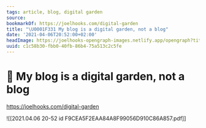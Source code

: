 ```yaml
---
tags: article, blog, digital garden
source:
bookmarkOf: https://joelhooks.com/digital-garden
title: "\U0001F331 My blog is a digital garden, not a blog"
date: '2021-04-06T20:52:00+02:00'
headImage: https://joelhooks-opengraph-images.netlify.app/opengraph?title=%F0%9F%8C%B1%20My%20blog%20is%20a%20digital%20garden%2C%20not%20a%20blog&author=%40jhooks
uuid: c1c58b30-fbb0-40fb-86b4-75a513c2c5fe
---
```


# 🌱 My blog is a digital garden, not a blog
https://joelhooks.com/digital-garden

![[2021.04.06 20-52 id F9CEA5F2EAA84A8F99056D910C86A857.pdf]]
